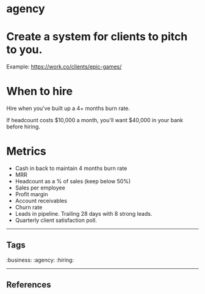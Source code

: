 # agency

# Create a system for clients to pitch to you.

Example: https://work.co/clients/epic-games/

# When to hire

Hire when you've built up a 4+ months burn rate.

If headcount costs $10,000 a month, you'll want $40,000 in your bank before hiring.

# Metrics

- Cash in back to maintain 4 months burn rate
- MRR
- Headcount as a % of sales (keep below 50%)
- Sales per employee
- Profit margin
- Account receivables
- Churn rate
- Leads in pipeline.  Trailing 28 days with 8 strong leads.
- Quarterly client satisfaction poll.


---
## Tags
:business:
:agency:
:hiring:

---
## References

